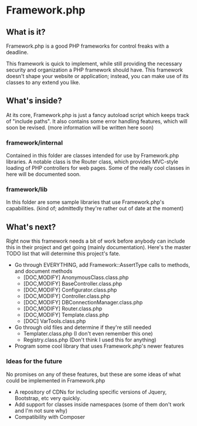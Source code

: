 Framework.php
=============

 What is it?
------------
Framework.php is a good PHP frameworks for control freaks with a deadline.

This framework is quick to implement, while still providing the necessary security and organization a PHP framework should have. This framework doesn't shape your website or application; instead, you can make use of its classes to any extend you like.

What's inside?
--------------
At its core, Framework.php is just a fancy autoload script which keeps track of "include paths". It also contains some error handling features, which will soon be revised. (more information will be written here soon)

### framework/internal
Contained in this folder are classes intended for use by Framework.php libraries. A notable class is the Router class, which provides MVC-style loading of PHP controllers for web pages. Some of the really cool classes in here will be documented soon.

### framework/lib
In this folder are some sample libraries that use Framework.php's capabilities. (kind of; admittedly they're rather out of date at the moment)

What's next?
------------
Right now this framework needs a bit of work before anybody can include this in their project and get going (mainly documentation). Here's the master TODO list that will determine this project's fate.
- Go through EVERYTHING, add Framework::AssertType calls to methods, and document methods
  - [DOC,MODIFY] AnonymousClass.class.php
  - [DOC,MODIFY] BaseController.class.php
  - [DOC,MODIFY] Configurator.class.php
  - [DOC,MODIFY] Controller.class.php
  - [DOC,MODIFY] DBConnectionManager.class.php
  - [DOC,MODIFY] Router.class.php
  - [DOC,MODIFY] Template.class.php
  - [DOC] VarTools.class.php
- Go through old files and determine if they're still needed
  - Templater.class.php (I don't even remember this one)
  - Registry.class.php (Don't think I used this for anything)
- Program some cool library that uses Framework.php's newer features

### Ideas for the future
No promises on any of these features, but these are some ideas of what could be implemented in Framework.php
- A repository of CDNs for including specific versions of Jquery, Bootstrap, etc very quickly.
- Add support for classes inside namespaces (some of them don't work and I'm not sure why)
- Compatibility with Composer
